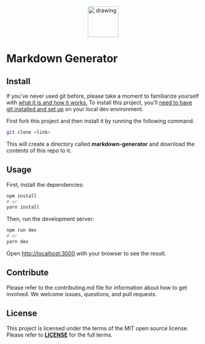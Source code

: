 <div align="center">
<img src="/markdown.png" alt="drawing" width="80"/>
</div>

# Markdown Generator

## Install

If you’ve never used git before, please take a moment to familiarize yourself with [what it is and how it works.](https://git-scm.com/book/en/v2) To install this project, you’ll [need to have git installed and set up](https://git-scm.com/book/en/v2/Getting-Started-Installing-Git) on your local dev environment.

First fork this project and then install it by running the following command.

```bash
git clone <link>
```

This will create a directory called **markdown-generator** and download the contents of this repo to it.


## Usage

First, install the dependencies:

```bash
npm install
# or
yarn install
```

Then, run the development server:

```bash
npm run dev
# or
yarn dev
```

Open [http://localhost:3000](http://localhost:3000) with your browser to see the result.


## Contribute

Please refer to the contributing.md file for information about how to get involved. We welcome issues, questions, and pull requests.


## License

This project is licensed under the terms of the MIT open source license. Please refer to **[LICENSE](https://github.com/FranciscoDiazPaccot73/markdown-generator/blob/main/LICENCE)** for the full terms.
